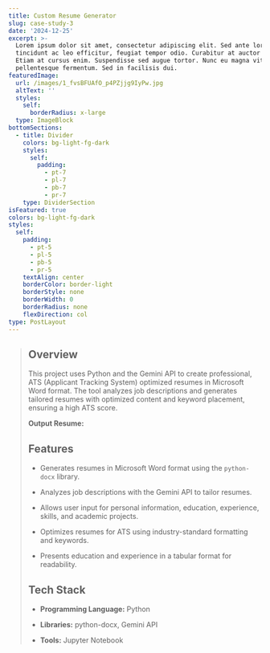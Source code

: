```yaml
---
title: Custom Resume Generator
slug: case-study-3
date: '2024-12-25'
excerpt: >-
  Lorem ipsum dolor sit amet, consectetur adipiscing elit. Sed ante lorem,
  tincidunt ac leo efficitur, feugiat tempor odio. Curabitur at auctor sapien.
  Etiam at cursus enim. Suspendisse sed augue tortor. Nunc eu magna vitae lorem
  pellentesque fermentum. Sed in facilisis dui.
featuredImage:
  url: /images/1_fvsBFUAfO_p4PZjjg9IyPw.jpg
  altText: ''
  styles:
    self:
      borderRadius: x-large
  type: ImageBlock
bottomSections:
  - title: Divider
    colors: bg-light-fg-dark
    styles:
      self:
        padding:
          - pt-7
          - pl-7
          - pb-7
          - pr-7
    type: DividerSection
isFeatured: true
colors: bg-light-fg-dark
styles:
  self:
    padding:
      - pt-5
      - pl-5
      - pb-5
      - pr-5
    textAlign: center
    borderColor: border-light
    borderStyle: none
    borderWidth: 0
    borderRadius: none
    flexDirection: col
type: PostLayout
---
```

> ## Overview
>
>
>
> This project uses Python and the Gemini API to create professional, ATS (Applicant Tracking System) optimized resumes in Microsoft Word format. The tool analyzes job descriptions and generates tailored resumes with optimized content and keyword placement, ensuring a high ATS score.
>
> **Output Resume:**
>
>
>
> ## Features
>
>
>
> *   Generates resumes in Microsoft Word format using the `python-docx` library.
>
> *   Analyzes job descriptions with the Gemini API to tailor resumes.
>
> *   Allows user input for personal information, education, experience, skills, and academic projects.
>
> *   Optimizes resumes for ATS using industry-standard formatting and keywords.
>
> *   Presents education and experience in a tabular format for readability.
>
> ## Tech Stack
>
>
>
> *   **Programming Language:** Python
>
> *   **Libraries:** python-docx, Gemini API
>
> *   **Tools:** Jupyter Notebook
>
>
>
>

